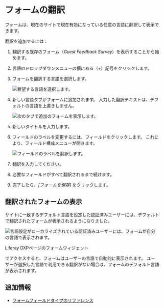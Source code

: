 # フォームの翻訳

フォームは、現在のサイトで現在有効になっている任意の言語に翻訳して表示できます。

翻訳を追加するには：

1.  翻訳する既存のフォーム（*Guest Feedback Survey*）を表示することから始めます。

2.  言語のドロップダウンメニューの横にある（+）記号をクリックします。

3.  フォームを翻訳する言語を選択します。

    ![希望する言語を選択します。](./translating-forms/images/01.png)

4.  新しい言語タブがフォームに追加されます。 入力した翻訳テキストは、デフォルトの言語を上書きしません。

    ![次のタブで追加のフォームを表示します。](./translating-forms/images/03.png)

5.  新しいタイトルを入力します。

6.  フィールドのラベルを変更するには、フィールドをクリックします。 これにより、フィールド構成メニューが開きます。

    ![フィールドのラベルを翻訳します。](./translating-forms/images/02.png)

7.  翻訳を入力してください。

8.  必要なフィールドがすべて翻訳されるまで続けます。

9.  完了したら、*[フォームを保存]* をクリックします。

## 翻訳されたフォームの表示

サイトに一致するデフォルト言語を設定した認証済みユーザーには、デフォルトで翻訳されたフォームが表示されるようになりました。

![言語設定がローカライズされている認証済みユーザーには、フォームが自分の言語で表示されます。](./translating-forms/images/04.png)

</a>Liferay DXPページのフォームウィジェット

でアクセスすると、フォームはユーザーの言語で自動的に表示されます。 ユーザーが選択した言語で利用できる翻訳がない場合は、フォームのデフォルト言語が表示されます。</p> 



## 追加情報

  - [フォームフィールドタイプのリファレンス](./forms-field-types-reference.md)
